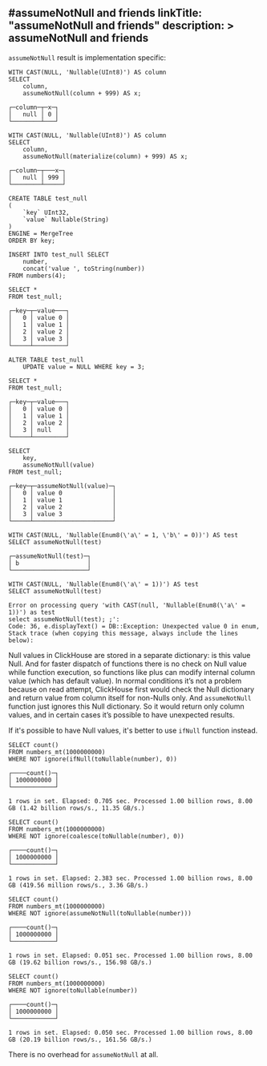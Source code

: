 #assumeNotNull and friends
linkTitle: "assumeNotNull and friends"
description: >
    assumeNotNull and friends
---
`assumeNotNull` result is implementation specific:

```
WITH CAST(NULL, 'Nullable(UInt8)') AS column
SELECT
    column,
    assumeNotNull(column + 999) AS x;

┌─column─┬─x─┐
│   null │ 0 │
└────────┴───┘

WITH CAST(NULL, 'Nullable(UInt8)') AS column
SELECT
    column,
    assumeNotNull(materialize(column) + 999) AS x;

┌─column─┬───x─┐
│   null │ 999 │
└────────┴─────┘

CREATE TABLE test_null
(
    `key` UInt32,
    `value` Nullable(String)
)
ENGINE = MergeTree
ORDER BY key;

INSERT INTO test_null SELECT
    number,
    concat('value ', toString(number))
FROM numbers(4);

SELECT *
FROM test_null;

┌─key─┬─value───┐
│   0 │ value 0 │
│   1 │ value 1 │
│   2 │ value 2 │
│   3 │ value 3 │
└─────┴─────────┘

ALTER TABLE test_null
    UPDATE value = NULL WHERE key = 3;

SELECT *
FROM test_null;

┌─key─┬─value───┐
│   0 │ value 0 │
│   1 │ value 1 │
│   2 │ value 2 │
│   3 │ null    │
└─────┴─────────┘

SELECT
    key,
    assumeNotNull(value)
FROM test_null;

┌─key─┬─assumeNotNull(value)─┐
│   0 │ value 0              │
│   1 │ value 1              │
│   2 │ value 2              │
│   3 │ value 3              │
└─────┴──────────────────────┘

WITH CAST(NULL, 'Nullable(Enum8(\'a\' = 1, \'b\' = 0))') AS test
SELECT assumeNotNull(test)

┌─assumeNotNull(test)─┐
│ b                   │
└─────────────────────┘

WITH CAST(NULL, 'Nullable(Enum8(\'a\' = 1))') AS test
SELECT assumeNotNull(test)

Error on processing query 'with CAST(null, 'Nullable(Enum8(\'a\' = 1))') as test
select assumeNotNull(test); ;':
Code: 36, e.displayText() = DB::Exception: Unexpected value 0 in enum, Stack trace (when copying this message, always include the lines below):
```


Null values in ClickHouse are stored in a separate dictionary: is this value Null. And for faster dispatch of functions there is no check on Null value while function execution, so functions like plus can modify internal column value (which has default value). In normal conditions it’s not a problem because on read attempt, ClickHouse first would check the Null dictionary and return value from column itself for non-Nulls only. And `assumeNotNull` function just ignores this Null dictionary. So it would return only column values, and in certain cases it’s possible to have unexpected results.


If it's possible to have Null values, it's better to use `ifNull` function instead.

```
SELECT count()
FROM numbers_mt(1000000000)
WHERE NOT ignore(ifNull(toNullable(number), 0))

┌────count()─┐
│ 1000000000 │
└────────────┘

1 rows in set. Elapsed: 0.705 sec. Processed 1.00 billion rows, 8.00 GB (1.42 billion rows/s., 11.35 GB/s.)

SELECT count()
FROM numbers_mt(1000000000)
WHERE NOT ignore(coalesce(toNullable(number), 0))

┌────count()─┐
│ 1000000000 │
└────────────┘

1 rows in set. Elapsed: 2.383 sec. Processed 1.00 billion rows, 8.00 GB (419.56 million rows/s., 3.36 GB/s.)

SELECT count()
FROM numbers_mt(1000000000)
WHERE NOT ignore(assumeNotNull(toNullable(number)))

┌────count()─┐
│ 1000000000 │
└────────────┘

1 rows in set. Elapsed: 0.051 sec. Processed 1.00 billion rows, 8.00 GB (19.62 billion rows/s., 156.98 GB/s.)

SELECT count()
FROM numbers_mt(1000000000)
WHERE NOT ignore(toNullable(number))

┌────count()─┐
│ 1000000000 │
└────────────┘

1 rows in set. Elapsed: 0.050 sec. Processed 1.00 billion rows, 8.00 GB (20.19 billion rows/s., 161.56 GB/s.)
```


There is no overhead for `assumeNotNull` at all.

